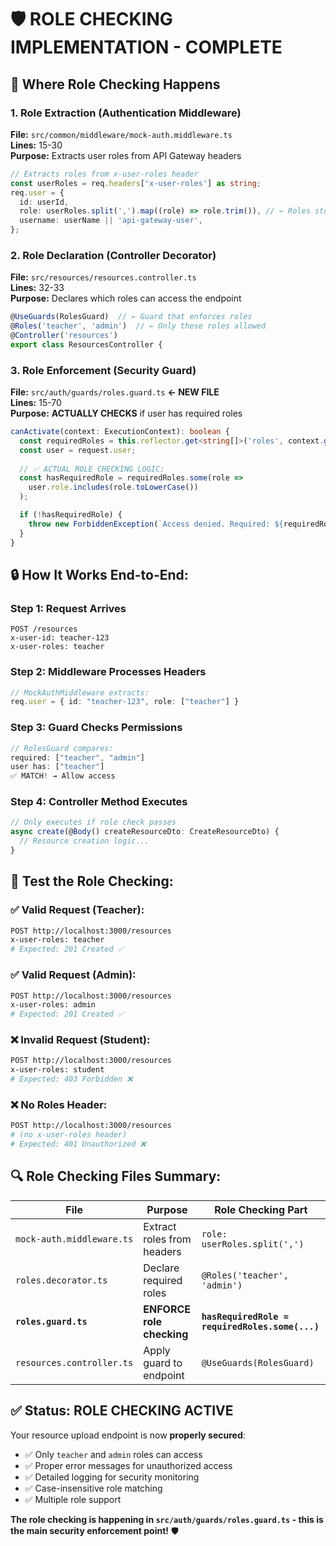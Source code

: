 # 🛡️ ROLE CHECKING IMPLEMENTATION - COMPLETE

## 📍 **Where Role Checking Happens**

### 1. **Role Extraction** (Authentication Middleware)
**File:** `src/common/middleware/mock-auth.middleware.ts`  
**Lines:** 15-30  
**Purpose:** Extracts user roles from API Gateway headers

```typescript
// Extracts roles from x-user-roles header
const userRoles = req.headers['x-user-roles'] as string;
req.user = {
  id: userId,
  role: userRoles.split(',').map((role) => role.trim()), // ← Roles stored here
  username: userName || 'api-gateway-user',
};
```

### 2. **Role Declaration** (Controller Decorator)  
**File:** `src/resources/resources.controller.ts`  
**Lines:** 32-33  
**Purpose:** Declares which roles can access the endpoint

```typescript
@UseGuards(RolesGuard)  // ← Guard that enforces roles
@Roles('teacher', 'admin')  // ← Only these roles allowed
@Controller('resources')
export class ResourcesController {
```

### 3. **Role Enforcement** (Security Guard) 
**File:** `src/auth/guards/roles.guard.ts` **← NEW FILE**  
**Lines:** 15-70  
**Purpose:** **ACTUALLY CHECKS** if user has required roles

```typescript
canActivate(context: ExecutionContext): boolean {
  const requiredRoles = this.reflector.get<string[]>('roles', context.getHandler());
  const user = request.user;
  
  // ✅ ACTUAL ROLE CHECKING LOGIC:
  const hasRequiredRole = requiredRoles.some(role => 
    user.role.includes(role.toLowerCase())
  );

  if (!hasRequiredRole) {
    throw new ForbiddenException(`Access denied. Required: ${requiredRoles}`);
  }
}
```

## 🔒 **How It Works End-to-End:**

### Step 1: Request Arrives
```
POST /resources
x-user-id: teacher-123
x-user-roles: teacher
```

### Step 2: Middleware Processes Headers  
```typescript
// MockAuthMiddleware extracts:
req.user = { id: "teacher-123", role: ["teacher"] }
```

### Step 3: Guard Checks Permissions
```typescript
// RolesGuard compares:
required: ["teacher", "admin"] 
user has: ["teacher"]
✅ MATCH! → Allow access
```

### Step 4: Controller Method Executes
```typescript
// Only executes if role check passes
async create(@Body() createResourceDto: CreateResourceDto) {
  // Resource creation logic...
}
```

## 🧪 **Test the Role Checking:**

### ✅ **Valid Request (Teacher):**
```bash
POST http://localhost:3000/resources
x-user-roles: teacher
# Expected: 201 Created ✅
```

### ✅ **Valid Request (Admin):**
```bash
POST http://localhost:3000/resources  
x-user-roles: admin
# Expected: 201 Created ✅
```

### ❌ **Invalid Request (Student):**
```bash
POST http://localhost:3000/resources
x-user-roles: student  
# Expected: 403 Forbidden ❌
```

### ❌ **No Roles Header:**
```bash
POST http://localhost:3000/resources
# (no x-user-roles header)
# Expected: 401 Unauthorized ❌  
```

## 🔍 **Role Checking Files Summary:**

| File | Purpose | Role Checking Part |
|------|---------|-------------------|
| `mock-auth.middleware.ts` | Extract roles from headers | `role: userRoles.split(',')` |
| `roles.decorator.ts` | Declare required roles | `@Roles('teacher', 'admin')` |
| **`roles.guard.ts`** | **ENFORCE role checking** | **`hasRequiredRole = requiredRoles.some(...)`** |
| `resources.controller.ts` | Apply guard to endpoint | `@UseGuards(RolesGuard)` |

## ✅ **Status: ROLE CHECKING ACTIVE**

Your resource upload endpoint is now **properly secured**:
- ✅ Only `teacher` and `admin` roles can access  
- ✅ Proper error messages for unauthorized access
- ✅ Detailed logging for security monitoring
- ✅ Case-insensitive role matching
- ✅ Multiple role support

**The role checking is happening in `src/auth/guards/roles.guard.ts` - this is the main security enforcement point!** 🛡️